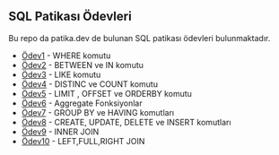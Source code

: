 ## SQL Patikası Ödevleri
Bu repo da patika.dev de bulunan SQL patikası ödevleri bulunmaktadır.

- [Ödev1](Ödevler/Odev1.sql) - WHERE komutu 
- [Ödev2](Ödevler/Odev2.sql) - BETWEEN ve IN komutu
- [Ödev3](Ödevler/Odev3.sql) - LIKE komutu
- [Ödev4](Ödevler/Odev4.sql) - DISTINC ve COUNT komutu
- [Ödev5](Ödevler/Odev5.sql) - LIMIT , OFFSET ve ORDERBY komutu
- [Ödev6](Ödevler/Odev6.sql) - Aggregate Fonksiyonlar
- [Ödev7](Ödevler/Odev7.sql) - GROUP BY ve HAVING komutları
- [Ödev8](Ödevler/Odev8.sql) - CREATE, UPDATE, DELETE ve INSERT komutları
- [Ödev9](Ödevler/Odev9.sql) - INNER JOIN 
- [Ödev10](Ödevler/Odev10.sql) - LEFT,FULL,RIGHT JOIN 
